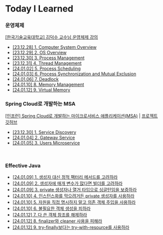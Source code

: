 # Today I Learned

### 운영체제

[[한국기술교육대학교] 김덕수 교수님 운영체제 강의](https://hpclab.tistory.com/1)
* [[23.12.28] 1. Computer System Overview](https://github.com/KodaHye/TIL/blob/main/%EC%9A%B4%EC%98%81%EC%B2%B4%EC%A0%9C/1.%20Computer%20System%20Overview.md)
* [[23.12.29] 2. OS Overview](https://github.com/KodaHye/TIL/blob/main/%EC%9A%B4%EC%98%81%EC%B2%B4%EC%A0%9C/2.%20OS%20Overview.md)
* [[23.12.30] 3. Process Management](https://github.com/KodaHye/TIL/blob/main/%EC%9A%B4%EC%98%81%EC%B2%B4%EC%A0%9C/3.%20Process%20Management.md)
* [[23.12.31] 4. Thread Management](https://github.com/KodaHye/TIL/blob/main/%EC%9A%B4%EC%98%81%EC%B2%B4%EC%A0%9C/4.%20Thread%20Management.md)
* [[24.01.02] 5. Process Scheduling](https://github.com/KodaHye/TIL/blob/main/%EC%9A%B4%EC%98%81%EC%B2%B4%EC%A0%9C/5.%20Process%20Scheduling.md)
* [[24.01.03] 6. Process Synchronization and Mutual Exclusion](https://github.com/KodaHye/TIL/blob/main/%EC%9A%B4%EC%98%81%EC%B2%B4%EC%A0%9C/6.%20Process%20Synchronization%20and%20Mutual%20Exclusion.md)
* [[24.01.06] 7. Deadlock](https://github.com/KodaHye/TIL/blob/main/%EC%9A%B4%EC%98%81%EC%B2%B4%EC%A0%9C/7.%20Deadlock.md)
* [[24.01.10] 8. Memory Management](https://github.com/KodaHye/TIL/blob/main/%EC%9A%B4%EC%98%81%EC%B2%B4%EC%A0%9C/8.%20Memory%20Management.md)
* [[24.01.12] 9. Virtual Memory]()
  <br>

### Spring Cloud로 개발하는 MSA
[[인프런] Spring Cloud로 개발하는 마이크로서비스 애플리케이션(MSA)](https://www.inflearn.com/course/%EC%8A%A4%ED%94%84%EB%A7%81-%ED%81%B4%EB%9D%BC%EC%9A%B0%EB%93%9C-%EB%A7%88%EC%9D%B4%ED%81%AC%EB%A1%9C%EC%84%9C%EB%B9%84%EC%8A%A4/dashboard) | [프로젝트 깃허브](https://github.com/KodaHye/Spring-Cloud-MSA)
* [[23.12.30] 1. Service Discovery](https://github.com/KodaHye/TIL/blob/main/Spring%20Cloud%EB%A1%9C%20%EA%B0%9C%EB%B0%9C%ED%95%98%EB%8A%94%20MSA/1.%20Service%20Discovery.md)
* [[24.01.04] 2. Gateway Service](https://github.com/KodaHye/TIL/blob/main/Spring%20Cloud%EB%A1%9C%20%EA%B0%9C%EB%B0%9C%ED%95%98%EB%8A%94%20MSA/2.%20API%20Gateway%20Service.md)
* [[24.01.05] 3. Users Microservice](https://github.com/KodaHye/TIL/blob/main/Spring%20Cloud%EB%A1%9C%20%EA%B0%9C%EB%B0%9C%ED%95%98%EB%8A%94%20MSA/3.%20Users%20Microservice.md)
<br>

### Effective Java

* [[24.01.09] 1. 생성자 대신 정적 팩터리 메서드를 고려하라](https://github.com/KodaHye/TIL/blob/main/Effective%20Java/2.%20%EC%83%9D%EC%84%B1%EC%9E%90%EC%97%90%20%EB%A7%A4%EA%B0%9C%EB%B3%80%EC%88%98%EA%B0%80%20%EB%A7%8E%EB%8B%A4%EB%A9%B4%20%EB%B9%8C%EB%8D%94%EB%A5%BC%20%EA%B3%A0%EB%A0%A4%ED%95%98%EB%9D%BC.md)
* [[24.01.09] 2. 생성자에 매개 변수가 많다면 빌더를 고려하라](https://github.com/KodaHye/TIL/blob/main/Effective%20Java/2.%20%EC%83%9D%EC%84%B1%EC%9E%90%EC%97%90%20%EB%A7%A4%EA%B0%9C%EB%B3%80%EC%88%98%EA%B0%80%20%EB%A7%8E%EB%8B%A4%EB%A9%B4%20%EB%B9%8C%EB%8D%94%EB%A5%BC%20%EA%B3%A0%EB%A0%A4%ED%95%98%EB%9D%BC.md)
* [[24.01.09] 3. private 생성자나 열거 타입으로 싱글턴임을 보증하라](https://github.com/KodaHye/TIL/blob/main/Effective%20Java/3.%20private%20%EC%83%9D%EC%84%B1%EC%9E%90%EB%82%98%20%EC%97%B4%EA%B1%B0%20%ED%83%80%EC%9E%85%EC%9C%BC%EB%A1%9C%20%EC%8B%B1%EA%B8%80%ED%84%B4%EC%9E%84%EC%9D%84%20%EB%B3%B4%EC%A6%9D%ED%95%98%EB%9D%BC.md)
* [[24.01.10] 4. 인스턴스화를 막으려거든 private 생성자를 사용하라](https://github.com/KodaHye/TIL/blob/main/Effective%20Java/4.%20%EC%9D%B8%EC%8A%A4%ED%84%B4%EC%8A%A4%ED%99%94%EB%A5%BC%20%EB%A7%89%EC%9C%BC%EB%A0%A4%EA%B1%B0%EB%93%A0%20private%20%EC%83%9D%EC%84%B1%EC%9E%90%EB%A5%BC%20%EC%82%AC%EC%9A%A9%ED%95%98%EB%9D%BC.md)
* [[24.01.10] 5. 자원을 직접 명시하지 말고 의존 객체 주입을 사용하라](https://github.com/KodaHye/TIL/blob/main/Effective%20Java/5.%20%EC%9E%90%EC%9B%90%EC%9D%84%20%EC%A7%81%EC%A0%91%20%EB%AA%85%EC%8B%9C%ED%95%98%EC%A7%80%20%EB%A7%90%EA%B3%A0%20%EC%9D%98%EC%A1%B4%20%EA%B0%9D%EC%B2%B4%20%EC%A3%BC%EC%9E%85%EC%9D%84%20%EC%82%AC%EC%9A%A9%ED%95%98%EB%9D%BC.md)
* [[24.01.10] 6. 불필요한 객체 생성을 피하라](https://github.com/KodaHye/TIL/blob/main/Effective%20Java/6.%20%EB%B6%88%ED%95%84%EC%9A%94%ED%95%9C%20%EA%B0%9D%EC%B2%B4%20%EC%83%9D%EC%84%B1%EC%9D%84%20%ED%94%BC%ED%95%98%EB%9D%BC.md)
* [[24.01.12] 7. 다 쓴 객체 참조를 해제하라](https://github.com/KodaHye/TIL/blob/main/Effective%20Java/7.%20%EB%8B%A4%20%EC%93%B4%20%EA%B0%9D%EC%B2%B4%20%EC%B0%B8%EC%A1%B0%EB%A5%BC%20%ED%95%B4%EC%A0%9C%ED%95%98%EB%9D%BC.md)
* [[24.01.12] 8. finalizer와 cleaner 사용을 피해라](https://github.com/KodaHye/TIL/blob/main/Effective%20Java/8.%20finalizer%EC%99%80%20cleaner%20%EC%82%AC%EC%9A%A9%EC%9D%84%20%ED%94%BC%ED%95%B4%EB%9D%BC.md)
* [[24.01.12] 9. try-finally보다는 try-with-resource를 사용하라](https://github.com/KodaHye/TIL/blob/main/Effective%20Java/9.%20try-finally%EB%B3%B4%EB%8B%A4%EB%8A%94%20try-with-resources%EB%A5%BC%20%EC%82%AC%EC%9A%A9%ED%95%98%EB%9D%BC.md)
